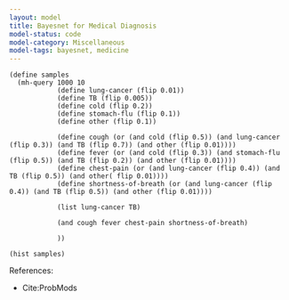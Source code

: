 ```yaml
---
layout: model
title: Bayesnet for Medical Diagnosis
model-status: code
model-category: Miscellaneous
model-tags: bayesnet, medicine
---
```


    (define samples
      (mh-query 1000 10
                (define lung-cancer (flip 0.01))
                (define TB (flip 0.005))
                (define cold (flip 0.2))
                (define stomach-flu (flip 0.1))
                (define other (flip 0.1))
                
                (define cough (or (and cold (flip 0.5)) (and lung-cancer (flip 0.3)) (and TB (flip 0.7)) (and other (flip 0.01))))
                (define fever (or (and cold (flip 0.3)) (and stomach-flu (flip 0.5)) (and TB (flip 0.2)) (and other (flip 0.01))))
                (define chest-pain (or (and lung-cancer (flip 0.4)) (and TB (flip 0.5)) (and other( flip 0.01))))
                (define shortness-of-breath (or (and lung-cancer (flip 0.4)) (and TB (flip 0.5)) (and other (flip 0.01))))
                
                (list lung-cancer TB)
                
                (and cough fever chest-pain shortness-of-breath)
                
                ))
    
    (hist samples)

References:

- Cite:ProbMods
